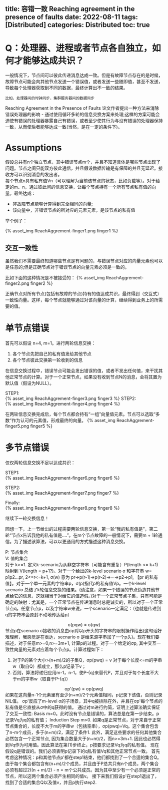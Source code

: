 title: 容错一致 Reaching agreement in the presence of faults
date: 2022-08-11
tags: [Distributed]
categories: Distributed
toc: true
---
# Q：处理器、进程或者节点各自独立，如何才能够达成共识？  

一般情况下，节点间可以彼此传递消息达成一致。但是有故障节点存在的是时候，故障节点可能会向其他节点发送一个错误值，或者发送一些随即值，甚至不发送，导致每个处理器获取到不同的数据，最终计算出不一致的结果。
```
比如，处理器间的时钟同步，集群服务器间的数据同步
```
Reaching Agreement in the Presence of Faults 论文作者提出一种方法来消除错误处理器的影响 - 通过使用循环多轮的信息交换方案来处理;这样的方案可能会迫使有错误的处理器暴露自己有错误，或者至少使其行为与没有错误的处理器保持一致，从而使后者能够达成一致(当然，是在一定的条件下)。

# Assumptions 
  
假设总共有n个独立节点，其中错误节点m个，并且不知道具体是哪些节点出现了问题。节点之间只能双方彼此通信，并且假设数据传输是有保障的并且无延迟。接收方可以识别消息的发出者。  
每个节点n具有私有值Vn（可以理解为当前该节点的状态，比如负载等）。对于给定的m、n，通过彼此间的信息交换，让每个节点持有一个所有节点私有值的向量。最终达成：  
- 非故障节点能够计算得到完全相同的向量;
- 该向量中，非错误节点的所对应的元素元素，是该节点的私有值
  
举个例子： 

{% asset_img ReachAggrement-finger1.png finger1 %}
  
## 交互一致性  
  
虽然我们不需要最终知道哪些节点是有问题的，与错误节点对应的向量元素也可以是任意的;但是正确节点对于错误节点的向量元素必须是一致的。
   
比如下面的这种情况是不被接受的：
{% asset_img ReachAggrement-finger2.png finger2 %}
  
正确节点对所有节点(包括有故障的节点)持有的值达成共识，最终得到（交互式）一致性向量。这样，每个节点就能够通过对该向量的计算，继续得到业务上的所需要的值。  

# 单节点错误
  
首先可以假设 n=4, m=1。进行两轮信息交换：   
1. 各个节点先把自己的私有值发给其他节点  
2. 各个节点彼此交换第一轮收到的信息  
  
在信息交换过程中，错误节点可能会发出错误的值，或者不发出任何值，来干扰其他正常节点的计算。对于一个正常节点，如果没有收到节点N的消息，会将其置为默认值（假设为NULL）。  
    
STEP1:  
{% asset_img ReachAggrement-finger3.png finger3 %}
STEP2:  
{% asset_img ReachAggrement-finger4.png finger4 %}
  
在两轮信息交换完成后，每个节点都会持有“一组”向量值元素。节点可以选取“多数”作为认可的元素值，形成最终的向量。
{% asset_img ReachAggrement-finger5.png finger5 %}

# 多节点错误  
  
仅仅两轮信息交换不足以达成共识：  
  
STEP1:  
{% asset_img ReachAggrement-finger6.png finger6 %}
  
STEP2:  
{% asset_img ReachAggrement-finger7.png finger7 %}

Finally:  
{% asset_img ReachAggrement-finger8.png finger8 %}
   
  
继续下一轮交换信息！

回想一下，上一节给出的过程需要两轮信息交换，第一轮“我的私有值是”，第二轮“节点x告诉我他的私有值是....”。在m个节点故障的一般情况下，需要m + 1轮通信。为了描述该算法，可以以更通用的方式描述这种消息交换。
  
P: 节点集合  
V: 值的集合  
对于 k>=1. 定义k-scenario为从非空字符串（可能含有重复）P(length <= k+1) 映射到 V(length = p+1?)。对于一个给出的k-level scenario σ 和字符串 w= p1p2...pr, 2<=r<=k+1, σ(w) 意为 pr-\>p(r-1)-\>p(r-2)->···-\>p2-\>p1, 【pr 的私有值】。对于一个单一元素的字符串p，σ(p)指代p的私有值Vp。一个k-level scenario 总结了k轮信息交换的结果。(请注意，如果一个错误的节点伪造其他节点给它的信息，这就相当于对给它的值造假。)对于一个正常节点子集，只有可能是确定的映射：尤其是，一个正常节点在传递消息时总是诚实的，所以对于一个正常节点q，任意节点p，以及字符串w来说，一个scenario一定满足：（也就是传递到q的字符串会原封不动地传达给p）  
<center>σ(pqw) = σ(qw)</center>   
节点p在scenario σ接收的消息由σp对以p开头的字符串的限制操作给出(这句话好难理解，我感觉是在表达，secnario σ 是给来源字串加了一个p头)。现在我们要描述，对于任意m>=0,n>=3m+1, 计算p的过程。对于一个给定的σp, 其中交互一致性向量的元素对应着每个节点p。计算过程如下：  
   
1. 对于P的某个大小>(n+m)/2的子集Q，σp(pwq) = v 对于每个长度<=m的字串w（取自Q）都成立，那么p记录下v； 
2. 否则，算法将递归应用m-1，n-1，使P-{q}来替代P，并且对于每个长度不大于m的字串w（取自于P-{q}）  
<center>σp'(pw) = σp(pwq)</center>  
如果在这向量n-1个元素里有至少(n+m)/2个元素值相同，p记录下该值，否则记录NIL值。  
σp'反应了m-level σ的子场景，其中q被排除在外，并且在σp'每个节点的私有值是它直接从σ中的q获得的值。  
通过对m进行约简，证明上述算法确实保证了交互一致性:  
Basis m=0。此时没有节点是错误的，算法总是在第一步结束。p记录Vq为q的私有值；  
Induction Step m>0. 如果q是正常节点，对于来自于正常节点集合的，长度不大于m的字串w（包括空串），σp(pwq)=Vq。这个集合包含了n-m个成员，多于(n+m)/2，满足了条件1. 此外，满足这些要求的任何其他集合必然包含一个正常节点, 因为集合数量大于(n+m)/2，而n>=3m+1. 因此也必然得到Vq作为可用值。因此算法在第(1)步终止，p按要求记录Vq为q的私有值。  
现在假设q是错误的。我们必须表明p记录下的q私有值Vq和其他正常节点一致。  
首先考虑这种情况：p和其他节点p'都在step1结束，他们都找到了一个合适的集合Q。由于每个集合都包含有(n+m)/2个成员，并且由于P总共只有n个成员，两个集合必须有超过2((n + m)/2) - n = m个公共成员。因为其中至少有一个必须是正常的节点，所以这两个集合必须产生相同的值v。  
接下来我们假设p'在step1退出了，找到了合适的集合Q以及值v，并且p执行step2.
